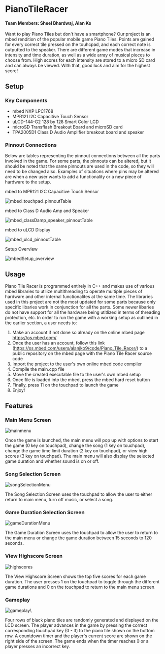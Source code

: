 # PianoTileRacer

#### Team Members: Sheel Bhardwaj, Alan Ko

Want to play Piano Tiles but don't have a smartphone? Our project is an mbed rendition of the popular mobile game Piano Tiles. Points are gained for every correct tile pressed on the touhcpad, and each correct note is outputted to the speaker. There are different game modes that increase in intensity and time duration, as well as a wide array of musical pieces to choose from. High scores for each intensity are stored to a micro SD card and can always be viewed. With that, good luck and aim for the highest score!

## Setup

### Key Components
- mbed NXP LPC1768
- MPR121 I2C Capacitive Touch Sensor
- uLCD-144-G2 128 by 128 Smart Color LCD
- microSD Transflash Breakout Board and microSD card
- TPA2005D1 Class D Audio Amplifier breakout board and speaker

### Pinnout Connections
Below are tables representing the pinnout connections between all the parts involved in the game. For some parts, the pinnouts can be altered, but it should be noted that the same pinnouts are used in the code, so they will need to be changed also. Examples of situations where pins may be altered are when a new user wants to add a functionality or a new piece of hardware to the setup.

mbed to MPR121 I2C Capacitive Touch Sensor

![mbed_touchpad_pinnoutTable](https://user-images.githubusercontent.com/57376146/117066187-6e749b00-acf6-11eb-8f09-6559eb02f05b.png)

mbed to Class D Audio Amp and Speaker

![mbed_classDamp_speaker_pinnoutTable](https://user-images.githubusercontent.com/57376146/117066308-9532d180-acf6-11eb-8163-fb497741c6b9.png)

mbed to uLCD Display

![mbed_ulcd_pinnoutTable](https://user-images.githubusercontent.com/57376146/117066345-9ebc3980-acf6-11eb-9bea-c95c548b216a.png)

Setup Overview

![mbedSetup_overview](https://user-images.githubusercontent.com/57376146/117066604-efcc2d80-acf6-11eb-9544-116750e759bc.jpg)


## Usage
Piano Tile Racer is programmed entirely in C++ and makes use of various mbed libraries to utliize multithreading to operate multiple pieces of hardware and other internal functionalites at the same time. The libraries used in this project are not the most updated for some parts because only specific libaries work in conjunction for all the parts. Some newer libaries do not have support for all the hardware being utitlized in terms of threading protection, etc. In order to run the game with a working setup as outlined in the earlier section, a user needs to:

1. Make an account if not done so already on the online mbed page https://os.mbed.com/
2. Once the user has an account, follow this link (https://os.mbed.com/users/alanjko9/code/Piano_Tile_Racer/) to a public repository on the mbed page with the Piano Tile Racer source code
3. Import the project to the user's own online mbed code compiler
4. Compile the main.cpp file
5. Move the created executable file to the user's own mbed setup
6. Once file is loaded into the mbed, press the mbed hard reset button
7. Finally, press 11 on the touchpad to launch the game
8. Enjoy!

## Features

### Main Menu Screen
![mainmenu](https://user-images.githubusercontent.com/57376146/117071272-e2b23d00-acfc-11eb-8de3-926d9607d2bf.jpg)

Once the game is launched, the main menu will pop up with options to start the game (0 key on touchpad), change the song (1 key on touchpad), change the game time limit duration (2 key on touchpad), or view high scores (3 key on touchpad). The main menu will also display the selected game duration and whether sound is on or off.

### Song Selection Screen
![songSelectionMenu](https://user-images.githubusercontent.com/57376146/117071313-f362b300-acfc-11eb-8455-b5ee6da30fa4.jpg)

The Song Selection Screen uses the touchpad to allow the user to either return to main menu, turn off music, or select a song.

### Game Duration Selection Screen
![gameDurationMenu](https://user-images.githubusercontent.com/57376146/117071516-36bd2180-acfd-11eb-9720-87b74b495f95.jpg)

The Game Duration Screen uses the touchpad to allow the user to return to the main menu or change the game duration between 15 seconds to 120 seconds.

### View Highscore Screen
![highscores](https://user-images.githubusercontent.com/57376146/117071665-610edf00-acfd-11eb-8113-6d96018e4d67.jpg)

The View Highscore Screen shows the top five scores for each game duration. The user presses 1 on the touchpad to toggle through the different game durations and 0 on the touchpad to return to the main menu screen.

### Gameplay
![gameplay](https://user-images.githubusercontent.com/57376146/117071915-b8ad4a80-acfd-11eb-8cbc-566d4b194188.jpg)\

Four rows of black piano tiles are randomly generated and displayed on the LCD screen. The player advances in the game by pressing the correct corresponding touchpad key (0 - 3) to the piano tile shown on the bottom row. A countdown timer and the player's current score are shown on the right side of the screen. The game ends when the timer reaches 0 or a player presses an incorrect key. 







